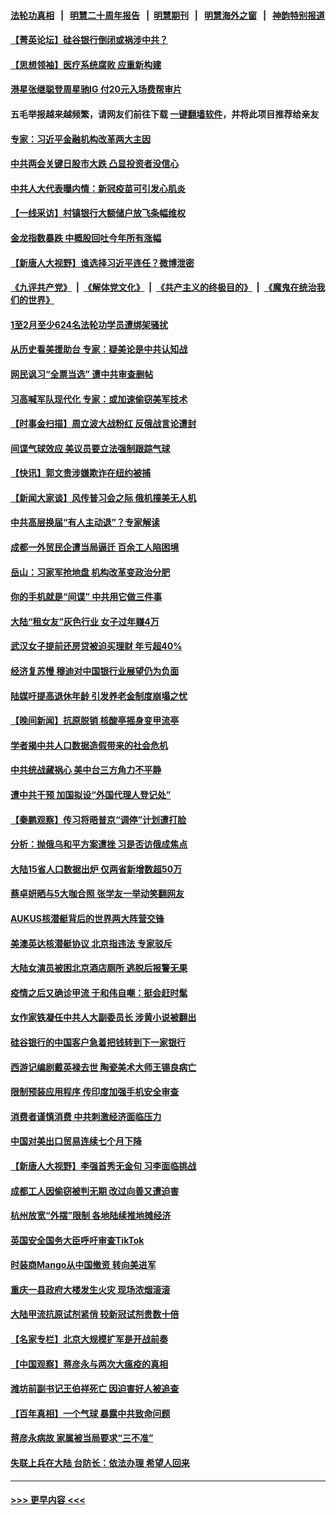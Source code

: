 #### [法轮功真相](https://github.com/gfw-breaker/truth/blob/master/README.md?t=0) &nbsp;&nbsp;|&nbsp;&nbsp; [明慧二十周年报告](https://github.com/gfw-breaker/mh-reports/blob/master/README.md?t=0) &nbsp;&nbsp;|&nbsp;&nbsp;[明慧期刊](https://github.com/gfw-breaker/mh-qikan) &nbsp;&nbsp;|&nbsp;&nbsp; [明慧海外之窗](https://github.com/gfw-breaker/mh-news/blob/master/README.md?t=0) &nbsp;&nbsp;|&nbsp;&nbsp; [神韵特别报道](https://github.com/gfw-breaker/mh-news/blob/master/shenyun.md?t=0)
#### [【菁英论坛】硅谷银行倒闭或祸涉中共？](../pages/nsc413/n13951098.md?t=03160943) 
#### [【思想领袖】医疗系统腐败 应重新构建](../pages/nsc413/n13929071.md?t=03160943) 
#### [港星张继聪登周星驰IG 付20元入场费帮审片](../pages/nsc413/n13951117.md?t=03160943) 
#### 五毛举报越来越频繁，请网友们前往下载 [一键翻墙软件](https://github.com/gfw-breaker/ssr-accounts)，并将此项目推荐给亲友
#### [专家：习近平金融机构改革两大主因](../pages/nsc413/n13951049.md?t=03160943) 
#### [中共两会关键日股市大跌 凸显投资者没信心](../pages/nsc413/n13950214.md?t=03160943) 
#### [中共人大代表曝内情：新冠疫苗可引发心肌炎](../pages/nsc413/n13951109.md?t=03160943) 
#### [【一线采访】村镇银行大额储户放飞条幅维权](../pages/nsc413/n13950592.md?t=03160943) 
#### [金龙指数暴跌 中概股回吐今年所有涨幅](../pages/nsc413/n13951104.md?t=03160943) 
#### [【新唐人大视野】谁选择习近平连任？微博泄密](../pages/nsc413/n13951082.md?t=03160943) 
#### [《九评共产党》](https://github.com/begood0513/9ping.md/blob/master/README.md) &nbsp;|&nbsp; [《解体党文化》](../../../../jtdwh.md/blob/master/README.md)  &nbsp;|&nbsp; [《共产主义的终极目的》](../../../../gczydzjmd.md/blob/master/README.md) &nbsp;|&nbsp; [《魔鬼在统治我们的世界》](../../../../mgztzwmdsj.md/blob/master/README.md) 
#### [1至2月至少624名法轮功学员遭绑架骚扰](../pages/nsc413/n13950181.md?t=03160943) 
#### [从历史看美援助台 专家：疑美论是中共认知战](../pages/nsc413/n13950642.md?t=03160943) 
#### [网民讽习“全票当选” 遭中共审查删帖](../pages/nsc413/n13950983.md?t=03160943) 
#### [习高喊军队现代化 专家：或加速偷窃美军技术](../pages/nsc413/n13950930.md?t=03160943) 
#### [【时事金扫描】周立波大战粉红 反俄战言论遭封](../pages/nsc413/n13950462.md?t=03160943) 
#### [间谍气球效应 美议员要立法强制跟踪气球](../pages/nsc413/n13950906.md?t=03160943) 
#### [【快讯】郭文贵涉嫌欺诈在纽约被捕](../pages/nsc413/n13950970.md?t=03160943) 
#### [【新闻大家谈】风传普习会之际 俄机撞美无人机](../pages/nsc413/n13950870.md?t=03160943) 
#### [中共高层换届“有人主动退”？专家解读](../pages/nsc413/n13950663.md?t=03160943) 
#### [成都一外贸民企遭当局逼迁 百余工人陷困境](../pages/nsc413/n13950512.md?t=03160943) 
#### [岳山：习家军抢地盘 机构改革变政治分肥](../pages/nsc413/n13950578.md?t=03160943) 
#### [你的手机就是“间谍” 中共用它做三件事](../pages/nsc413/n13950101.md?t=03160943) 
#### [大陆“租女友”灰色行业 女子过年赚4万](../pages/nsc413/n13950776.md?t=03160943) 
#### [武汉女子提前还房贷被迫买理财 年亏超40%](../pages/nsc413/n13950675.md?t=03160943) 
#### [经济复苏慢 穆迪对中国银行业展望仍为负面](../pages/nsc413/n13950657.md?t=03160943) 
#### [陆媒吁提高退休年龄 引发养老金制度崩塌之忧](../pages/nsc413/n13950510.md?t=03160943) 
#### [【晚间新闻】抗原脱销 核酸亭摇身变甲流亭](../pages/nsc413/n13950209.md?t=03160943) 
#### [学者揭中共人口数据造假带来的社会危机](../pages/nsc413/n13950552.md?t=03160943) 
#### [中共统战藏祸心 美中台三方角力不平静](../pages/nsc413/n13950156.md?t=03160943) 
#### [遭中共干预 加国拟设“外国代理人登记处”](../pages/nsc413/n13950324.md?t=03160943) 
#### [【秦鹏观察】传习将晤普京“调停”计划遭打脸](../pages/nsc413/n13950325.md?t=03160943) 
#### [分析：抛俄乌和平方案遭挫 习是否访俄成焦点](../pages/nsc413/n13950100.md?t=03160943) 
#### [大陆15省人口数据出炉 仅两省新增数超50万](../pages/nsc413/n13950450.md?t=03160943) 
#### [蔡卓妍晒与5大咖合照 张学友一举动笑翻网友](../pages/nsc413/n13950322.md?t=03160943) 
#### [AUKUS核潜艇背后的世界两大阵营交锋](../pages/nsc413/n13950184.md?t=03160943) 
#### [美澳英达核潜艇协议 北京指违法 专家驳斥](../pages/nsc413/n13950189.md?t=03160943) 
#### [大陆女演员被困北京酒店厕所 逃脱后报警无果](../pages/nsc413/n13950292.md?t=03160943) 
#### [疫情之后又确诊甲流 于和伟自嘲：挺会赶时髦](../pages/nsc413/n13950227.md?t=03160943) 
#### [女作家铁凝任中共人大副委员长 涉黄小说被翻出](../pages/nsc413/n13950264.md?t=03160943) 
#### [硅谷银行的中国客户急着把钱转到下一家银行](../pages/nsc413/n13950236.md?t=03160943) 
#### [西游记编剧戴英禄去世 陶瓷美术大师王锡良病亡](../pages/nsc413/n13950153.md?t=03160943) 
#### [限制预装应用程序 传印度加强手机安全审查](../pages/nsc413/n13950205.md?t=03160943) 
#### [消费者谨慎消费 中共刺激经济面临压力](../pages/nsc413/n13950228.md?t=03160943) 
#### [中国对美出口贸易连续七个月下降](../pages/nsc413/n13950233.md?t=03160943) 
#### [【新唐人大视野】李强首秀无金句 习李面临挑战](../pages/nsc413/n13950157.md?t=03160943) 
#### [成都工人因偷窃被判无期 改过向善又遭迫害](../pages/nsc413/n13948561.md?t=03160943) 
#### [杭州放宽“外摆”限制 各地陆续推地摊经济](../pages/nsc413/n13949991.md?t=03160943) 
#### [英国安全国务大臣呼吁审查TikTok](../pages/nsc413/n13950091.md?t=03160943) 
#### [时装商Mango从中国撤资 转向美进军](../pages/nsc413/n13950195.md?t=03160943) 
#### [重庆一县政府大楼发生火灾 现场浓烟滚滚](../pages/nsc413/n13950087.md?t=03160943) 
#### [大陆甲流抗原试剂紧俏 较新冠试剂贵数十倍](../pages/nsc413/n13950039.md?t=03160943) 
#### [【名家专栏】北京大规模扩军是开战前奏](../pages/nsc413/n13944984.md?t=03160943) 
#### [【中国观察】蒋彦永与两次大瘟疫的真相](../pages/nsc413/n13949930.md?t=03160943) 
#### [潍坊前副书记王伯祥死亡 因迫害好人被追查](../pages/nsc413/n13949998.md?t=03160943) 
#### [【百年真相】一个气球 暴露中共致命问题](../pages/nsc413/n13949582.md?t=03160943) 
#### [蒋彦永病故 家属被当局要求“三不准”](../pages/nsc413/n13950004.md?t=03160943) 
#### [失联上兵在大陆 台防长：依法办理 希望人回来](../pages/nsc413/n13949876.md?t=03160943) 

----
#### [ >>> 更早内容 <<< ](../indexes/nsc413-earlier.md)
